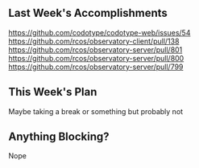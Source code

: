 ## Last Week's Accomplishments

https://github.com/codotype/codotype-web/issues/54
https://github.com/rcos/observatory-client/pull/138
https://github.com/rcos/observatory-server/pull/801
https://github.com/rcos/observatory-server/pull/800
https://github.com/rcos/observatory-server/pull/799

## This Week's Plan

Maybe taking a break or something but probably not

## Anything Blocking?

Nope